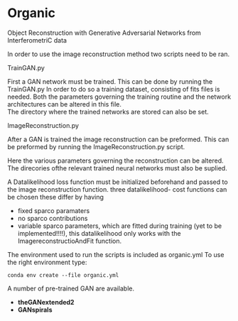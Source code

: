 # Organic
Object Reconstruction with Generative Adversarial Networks from InterferometriC data

In order to use the image reconstruction method two scripts need to be ran.


TrainGAN.py

First a GAN network must be trained. 
This can be done by running the TrainGAN.py
In order to do so a training dataset, consisting of fits files is needed.
Both the parameters governing the training routine and the network architectures can be altered in this file.  
The directory where the trained networks are stored can also be set. 




ImageReconstruction.py 

After a GAN is trained the image reconstruction can be preformed.
This can be preformed by running the ImageReconstruction.py script.

Here the various parameters governing the reconstruction can be altered.
The direcories ofthe relevant trained neural networks must also be suplied. 

A Datalikelihood loss function must be initialized beforehand and passed to the image reconstruction function.
three datalikelihood- cost functions can be chosen 
these differ by having 
- fixed sparco paramaters
- no sparco contributions
- variable sparco parameters, which are fitted during training (yet to be implemented!!!!), this datalikelihood only works with the ImagereconstructioAndFit function.



The environment used to run the scripts is included as organic.yml 
To use the right environment type:
```
conda env create --file organic.yml
```
A number of pre-trained GAN are available.
- **theGANextended2**
- **GANspirals**

